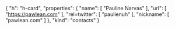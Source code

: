 {
  "h": "h-card",
  "properties": {
    "name": [
      "Pauline Narvas"
    ],
    "url": [
      "https://pawlean.com"
    ],
    "rel=twitter": [
      "paulienuh"
    ],
    "nickname": [
      "pawlean.com"
    ]
  },
  "kind": "contacts"
}
